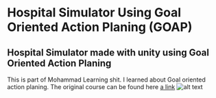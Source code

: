 
# Hospital Simulator Using Goal Oriented Action Planing (GOAP)

## Hospital Simulator made with unity using Goal Oriented Action Planing
This is part of Mohammad Learning shit. I learned about Goal oriented action planing. The original course can be found here [a link](https://www.udemy.com/share/102u723@3l6PY4JZjZ6-g2lM2dt6aQTpTs_9II4k3sBcJHVFAHYmVAXIw_jgEypn8_-cTSI=/)
![alt text](https://github.com/mohammad200h/HospitalSimulationGameGOAP/blob/main/Readme/Hospital.png?raw=true)
